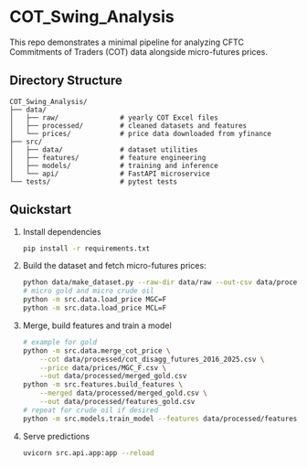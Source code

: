 # COT_Swing_Analysis

This repo demonstrates a minimal pipeline for analyzing CFTC Commitments of Traders (COT) data alongside micro-futures prices.

## Directory Structure
```
COT_Swing_Analysis/
├── data/
│   ├── raw/               # yearly COT Excel files
│   ├── processed/         # cleaned datasets and features
│   └── prices/            # price data downloaded from yfinance
├── src/
│   ├── data/              # dataset utilities
│   ├── features/          # feature engineering
│   ├── models/            # training and inference
│   └── api/               # FastAPI microservice
└── tests/                 # pytest tests
```

## Quickstart
1. Install dependencies
   ```bash
   pip install -r requirements.txt
   ```
2. Build the dataset and fetch micro-futures prices:
   ```bash
   python data/make_dataset.py --raw-dir data/raw --out-csv data/processed/cot_disagg_futures_2016_2025.csv
   # micro gold and micro crude oil
   python -m src.data.load_price MGC=F
   python -m src.data.load_price MCL=F
   ```
3. Merge, build features and train a model
   ```bash
   # example for gold
   python -m src.data.merge_cot_price \
       --cot data/processed/cot_disagg_futures_2016_2025.csv \
       --price data/prices/MGC_F.csv \
       --out data/processed/merged_gold.csv
   python -m src.features.build_features \
       --merged data/processed/merged_gold.csv \
       --out data/processed/features_gold.csv
   # repeat for crude oil if desired
   python -m src.models.train_model --features data/processed/features_gold.csv --model models/gold_crude_model.joblib
   ```
4. Serve predictions
   ```bash
   uvicorn src.api.app:app --reload
   ```
